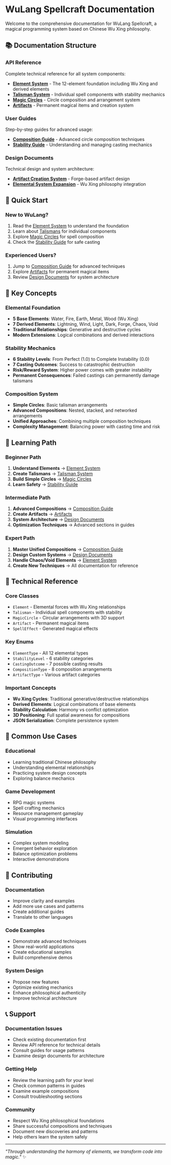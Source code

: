 # WuLang Spellcraft Documentation

Welcome to the comprehensive documentation for WuLang Spellcraft, a magical programming system based on Chinese Wu Xing philosophy.

## 📚 Documentation Structure

### API Reference
Complete technical reference for all system components:

- **[Element System](api/elements.md)** - The 12-element foundation including Wu Xing and derived elements
- **[Talisman System](api/talismans.md)** - Individual spell components with stability mechanics
- **[Magic Circles](api/magic-circles.md)** - Circle composition and arrangement system
- **[Artifacts](api/artifacts.md)** - Permanent magical items and creation system

### User Guides
Step-by-step guides for advanced usage:

- **[Composition Guide](guides/composition-guide.md)** - Advanced circle composition techniques
- **[Stability Guide](guides/stability-guide.md)** - Understanding and managing casting mechanics

### Design Documents
Technical design and system architecture:

- **[Artifact Creation System](design/artifact-creation-system.md)** - Forge-based artifact design
- **[Elemental System Expansion](design/elemental-system-expansion.md)** - Wu Xing philosophy integration

## 🚀 Quick Start

### New to WuLang?
1. Read the [Element System](api/elements.md) to understand the foundation
2. Learn about [Talismans](api/talismans.md) for individual components
3. Explore [Magic Circles](api/magic-circles.md) for spell composition
4. Check the [Stability Guide](guides/stability-guide.md) for safe casting

### Experienced Users?
1. Jump to [Composition Guide](guides/composition-guide.md) for advanced techniques
2. Explore [Artifacts](api/artifacts.md) for permanent magical items
3. Review [Design Documents](design/) for system architecture

## 🌟 Key Concepts

### Elemental Foundation
- **5 Base Elements**: Water, Fire, Earth, Metal, Wood (Wu Xing)
- **7 Derived Elements**: Lightning, Wind, Light, Dark, Forge, Chaos, Void
- **Traditional Relationships**: Generative and destructive cycles
- **Modern Extensions**: Logical combinations and derived interactions

### Stability Mechanics
- **6 Stability Levels**: From Perfect (1.0) to Complete Instability (0.0)
- **7 Casting Outcomes**: Success to catastrophic destruction
- **Risk/Reward System**: Higher power comes with greater instability
- **Permanent Consequences**: Failed castings can permanently damage talismans

### Composition System
- **Simple Circles**: Basic talisman arrangements
- **Advanced Compositions**: Nested, stacked, and networked arrangements
- **Unified Approaches**: Combining multiple composition techniques
- **Complexity Management**: Balancing power with casting time and risk

## 📖 Learning Path

### Beginner Path
1. **Understand Elements** → [Element System](api/elements.md)
2. **Create Talismans** → [Talisman System](api/talismans.md)
3. **Build Simple Circles** → [Magic Circles](api/magic-circles.md)
4. **Learn Safety** → [Stability Guide](guides/stability-guide.md)

### Intermediate Path
1. **Advanced Compositions** → [Composition Guide](guides/composition-guide.md)
2. **Create Artifacts** → [Artifacts](api/artifacts.md)
3. **System Architecture** → [Design Documents](design/)
4. **Optimization Techniques** → Advanced sections in guides

### Expert Path
1. **Master Unified Compositions** → [Composition Guide](guides/composition-guide.md)
2. **Design Custom Systems** → [Design Documents](design/)
3. **Handle Chaos/Void Elements** → [Element System](api/elements.md)
4. **Create New Techniques** → All documentation for reference

## 🔧 Technical Reference

### Core Classes
- `Element` - Elemental forces with Wu Xing relationships
- `Talisman` - Individual spell components with stability
- `MagicCircle` - Circular arrangements with 3D support
- `Artifact` - Permanent magical items
- `SpellEffect` - Generated magical effects

### Key Enums
- `ElementType` - All 12 elemental types
- `StabilityLevel` - 6 stability categories
- `CastingOutcome` - 7 possible casting results
- `CompositionType` - 8 composition arrangements
- `ArtifactType` - Various artifact categories

### Important Concepts
- **Wu Xing Cycles**: Traditional generative/destructive relationships
- **Derived Elements**: Logical combinations of base elements
- **Stability Calculation**: Harmony vs conflict optimization
- **3D Positioning**: Full spatial awareness for compositions
- **JSON Serialization**: Complete persistence system

## 🎯 Common Use Cases

### Educational
- Learning traditional Chinese philosophy
- Understanding elemental relationships
- Practicing system design concepts
- Exploring balance mechanics

### Game Development
- RPG magic systems
- Spell crafting mechanics
- Resource management gameplay
- Visual programming interfaces

### Simulation
- Complex system modeling
- Emergent behavior exploration
- Balance optimization problems
- Interactive demonstrations

## 🤝 Contributing

### Documentation
- Improve clarity and examples
- Add more use cases and patterns
- Create additional guides
- Translate to other languages

### Code Examples
- Demonstrate advanced techniques
- Show real-world applications
- Create educational samples
- Build comprehensive demos

### System Design
- Propose new features
- Optimize existing mechanics
- Enhance philosophical authenticity
- Improve technical architecture

## 📞 Support

### Documentation Issues
- Check existing documentation first
- Review API reference for technical details
- Consult guides for usage patterns
- Examine design documents for architecture

### Getting Help
- Review the learning path for your level
- Check common patterns in guides
- Examine example compositions
- Consult troubleshooting sections

### Community
- Respect Wu Xing philosophical foundations
- Share successful compositions and techniques
- Document new discoveries and patterns
- Help others learn the system safely

---

*"Through understanding the harmony of elements, we transform code into magic."* ✨
